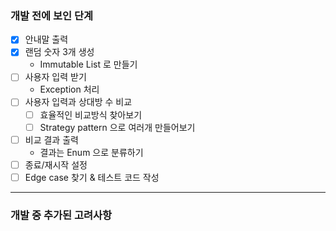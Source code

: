### 개발 전에 보인 단계

- [x] 안내말 출력
- [x] 랜덤 숫자 3개 생성 
  - Immutable List 로 만들기
- [ ] 사용자 입력 받기 
  - Exception 처리
- [ ] 사용자 입력과 상대방 수 비교 
  - [ ] 효율적인 비교방식 찾아보기
  - [ ] Strategy pattern 으로 여러개 만들어보기
- [ ] 비교 결과 출력 
  - 결과는 Enum 으로 분류하기
- [ ] 종료/재시작 설정
- [ ] Edge case 찾기 & 테스트 코드 작성

---
### 개발 중 추가된 고려사항
